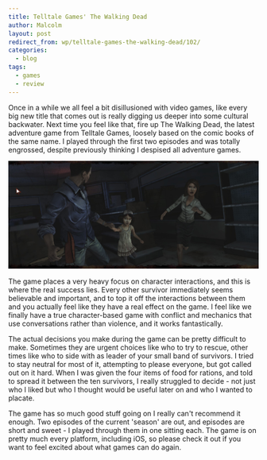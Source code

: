 ```yaml
---
title: Telltale Games' The Walking Dead
author: Malcolm
layout: post
redirect_from: wp/telltale-games-the-walking-dead/102/
categories:
  - blog
tags:
  - games
  - review
---
```


Once in a while we all feel a bit disillusioned with video games, like every big new title that comes out is really digging us deeper into some cultural backwater. Next time you feel like that, fire up The Walking Dead, the latest adventure game from Telltale Games, loosely based on the comic books of the same name. I played through the first two episodes and was totally engrossed, despite previously thinking I despised all adventure games.

![The Walking Dead](/assets/2012-08-05_00001.jpg)

The game places a very heavy focus on character interactions, and this is where the real success lies. Every other survivor immediately seems believable and important, and to top it off the interactions between them and you actually feel like they have a real effect on the game. I feel like we finally have a true character-based game with conflict and mechanics that use conversations rather than violence, and it works fantastically.

The actual decisions you make during the game can be pretty difficult to make. Sometimes they are urgent choices like who to try to rescue, other times like who to side with as leader of your small band of survivors. I tried to stay neutral for most of it, attempting to please everyone, but got called out on it hard. When I was given the four items of food for rations, and told to spread it between the ten survivors, I really struggled to decide - not just who I liked but who I thought would be useful later on and who I wanted to placate.

The game has so much good stuff going on I really can't recommend it enough. Two episodes of the current 'season' are out, and episodes are short and sweet - I played through them in one sitting each. The game is on pretty much every platform, including iOS, so please check it out if you want to feel excited about what games can do again.